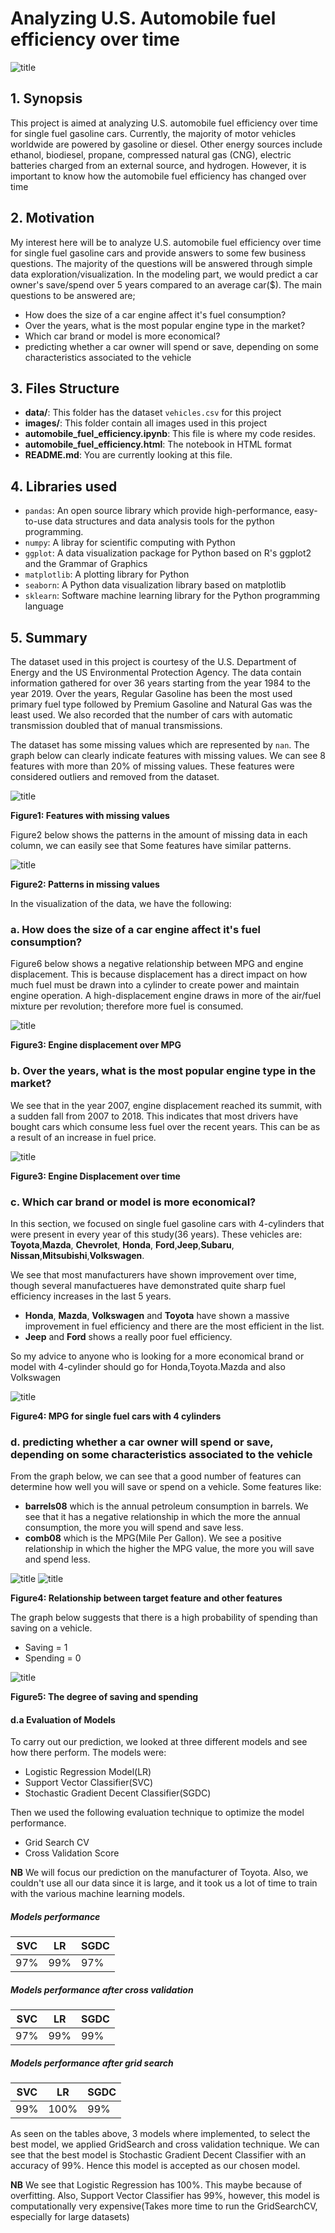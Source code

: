 # Analyzing U.S. Automobile fuel efficiency over time
![title](images/cover.jpg)
## 1. Synopsis

This project is aimed at analyzing U.S. automobile fuel efficiency over time for single fuel gasoline cars. Currently, the majority of motor vehicles worldwide are powered by gasoline or diesel. Other energy sources include ethanol, biodiesel, propane, compressed natural gas (CNG), electric batteries charged from an external source, and hydrogen. However, it is important to know how the automobile fuel efficiency has changed over time

## 2. Motivation

My interest here will be to analyze U.S. automobile fuel efficiency over time for single fuel gasoline cars and provide answers to some few business questions. The majority of the questions will be answered through simple data exploration/visualization. In the modeling part, we would predict a car owner's save/spend over 5 years compared to an average car($). The main questions to be answered are;

- How does the size of a car engine affect it's fuel consumption?
- Over the years, what is the most popular engine type in the market?
- Which car brand or model is more economical?
- predicting whether a car owner will spend or save, depending on some characteristics associated to the vehicle


## 3. Files Structure

- **data/**: This folder has the dataset `vehicles.csv` for this project
- **images/**: This folder contain all images used in this project
- **automobile_fuel_efficiency.ipynb**: This file is where my code resides.
- **automobile_fuel_efficiency.html**: The notebook in HTML format
- **README.md**: You are currently looking at this file.

## 4. Libraries used

- `pandas`: An open source library which provide high-performance, easy-to-use data structures and data analysis tools for the python programming.
- `numpy`: A libray for scientific computing with Python
- `ggplot`: A data visualization package for Python based on R's ggplot2 and the Grammar of Graphics
- `matplotlib`: A plotting library for Python
- `seaborn`: A Python data visualization library based on matplotlib
- `sklearn`: Software machine learning library for the Python programming language


## 5. Summary

The dataset used in this project is courtesy of the U.S. Department of Energy and the US Environmental Protection Agency. The data contain information gathered for over 36 years starting from the year 1984 to the year 2019. Over the years, Regular Gasoline has been the most used primary fuel type followed by Premium Gasoline and Natural Gas was the least used. We also recorded that the number of cars with automatic transmission doubled that of manual transmissions.

The dataset has some missing values which are represented by `nan`. The graph below can clearly indicate features with missing values. We can see 8 features with more than 20% of missing values. These features were considered outliers and removed from the dataset.

![title](images/missingVAlues.png)

**Figure1: Features with missing values**

Figure2 below shows the patterns in the amount of missing data in each column, we can easily see that Some features have similar patterns. 

![title](images/heatMap.png)

**Figure2: Patterns in missing values**

In the visualization of the data, we have the following:

### a. How does the size of a car engine affect it's fuel consumption?
Figure6 below shows a negative relationship between MPG and engine displacement. This is because displacement has a direct impact on how much fuel must be drawn into a cylinder to create power and maintain engine operation. A high-displacement engine draws in more of the air/fuel mixture per revolution; therefore more fuel is consumed.

![title](images/displacement_MPG.png)

**Figure3: Engine displacement over MPG**

### b. Over the years, what is the most popular engine type in the market?
We see that in the year 2007, engine displacement reached its summit, with a sudden fall from 2007 to 2018. This indicates that most drivers have bought cars which consume less fuel over the recent years. This can be as a result of an increase in fuel price.

![title](images/displacement_time.png)

**Figure3: Engine Displacement over time**

### c. Which car brand or model is more economical?
In this section, we focused on single fuel gasoline cars with 4-cylinders that were present in every year of this study(36 years). These vehicles are:
**Toyota**,**Mazda**, **Chevrolet**, **Honda**, **Ford**,**Jeep**,**Subaru**, **Nissan**,**Mitsubishi**,**Volkswagen**.

We see that most manufacturers have shown improvement over time, though several manufactueres have demonstrated quite sharp fuel efficiency increases in the last 5 years.
- **Honda**, **Mazda**, **Volkswagen** and **Toyota** have shown a massive improvement in fuel efficiency and there are the most efficient in the list.
- **Jeep** and **Ford** shows a really poor fuel efficiency.

So my advice to anyone who is looking for a more economical brand or model with 4-cylinder should go for Honda,Toyota.Mazda and also Volkswagen

![title](images/MPG_makes.png)

**Figure4: MPG for single fuel cars with 4 cylinders**

### d. predicting whether a car owner will spend or save, depending on some characteristics associated to the vehicle
From the graph below, we can see that a good number of features can determine how well you will save or spend on a vehicle. Some features like:
- **barrels08** which is the annual petroleum consumption in barrels. We see that it has a negative relationship in which the more the annual consumption, the more you will spend and save less.
- **comb08** which is the MPG(Mile Per Gallon). We see a positive relationship in which the higher the MPG value, the more you will save and spend less.

![title](images/BivariateAnalysis.png)
![title](images/bivariateAnalysis2.png)

**Figure4: Relationship between target feature and other features**

The graph below suggests that there is a high probability of spending than saving on a vehicle.
- Saving = 1
- Spending = 0

![title](images/countPlot_0_1.png)

**Figure5: The degree of saving and spending**

#### d.a Evaluation of Models
To carry out our prediction, we looked at three different models and see how there perform. The models were:

- Logistic Regression Model(LR)
- Support Vector Classifier(SVC)
- Stochastic Gradient Decent Classifier(SGDC)

Then we used the following evaluation technique to optimize the model performance.

- Grid Search CV
- Cross Validation Score

**NB** We will focus our prediction on the manufacturer of Toyota. Also, we couldn't use all our data since it is large, and it took us a lot of time to train with the various machine learning models.

##### Models performance

| SVC     | LR      | SGDC  |
| --------|---------|-------|
| 97%     |   99%   | 97%   |


##### Models performance after cross validation 

| SVC     | LR      | SGDC  |
| --------|---------|-------|
| 97%     |   99%   | 99%   |


##### Models performance after grid search 

| SVC     | LR      | SGDC  |
| --------|---------|-------|
| 99%     |   100%   | 99%  |

As seen on the tables above, 3 models where implemented, to select the best model, we applied GridSearch and cross validation technique. We can see that the best model is Stochastic Gradient Decent Classifier with an accuracy of 99%. Hence this model is accepted as our chosen model.

**NB** We see that Logistic Regression has 100%. This maybe because of overfitting. Also, Support Vector Classifier has 99%, however, this model is computationally very expensive(Takes more time to run the GridSearchCV, especially for large datasets)
